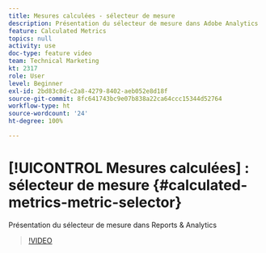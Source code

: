 ```yaml
---
title: Mesures calculées - sélecteur de mesure
description: Présentation du sélecteur de mesure dans Adobe Analytics
feature: Calculated Metrics
topics: null
activity: use
doc-type: feature video
team: Technical Marketing
kt: 2317
role: User
level: Beginner
exl-id: 2bd83c8d-c2a8-4279-8402-aeb052e8d18f
source-git-commit: 8fc641743bc9e07b838a22ca64ccc15344d52764
workflow-type: ht
source-wordcount: '24'
ht-degree: 100%

---
```


# [!UICONTROL Mesures calculées] : sélecteur de mesure {#calculated-metrics-metric-selector}

Présentation du sélecteur de mesure dans Reports &amp; Analytics

>[!VIDEO](https://video.tv.adobe.com/v/25410/?quality=12&learn=on)
